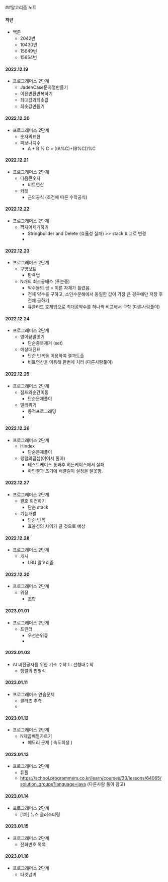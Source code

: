 ##알고리즘 노트

#### 작년
- 백준
  - 2042번
  - 10430번
  - 15649번
  - 15654번 

#### 2022.12.19
- 프로그래머스 2단계
  - JadenCase문자열만들기
  - 이진변환반복하기
  - 최대값과최솟값
  - 최솟값만들기

#### 2022.12.20
- 프로그래머스 2단계
  - 숫자의표현 
  - 피보나치수
    - A + B % C = ((A%C)+(B%C))%C

#### 2022.12.21
- 프로그래머스 2단계
  - 다음큰숫자
    - 비트연산
  - 카펫
    - 근의공식 (조건에 따른 수학공식)

#### 2022.12.22
- 프로그래머스 2단계
  - 짝지어제거하기
    - Stringbuilder and Delete (효율성 실패) >> stack 비교로 변경
    - 
#### 2022.12.23
- 프로그래머스 2단계
  - 구명보트
    - 탐욕법
  - N개의 최소공배수 (푸는중)
    - 약수들의 곱 > 이론 자체가 틀렸음.
    - 전체 약수를 구하고, 소인수분해에서 동일한 값이 가장 큰 경우에만 저장 후 전체 곱하기
    - 유클리드 호제법으로 최대공약수를 하나씩 비교해서 구함 (다른사람풀이)

#### 2022.12.24
- 프로그래머스 2단계
  - 영어끝말잇기
    - 단순중복제거 (set)
  - 예상대진표
    - 단순 반복을 이용하여 결과도출
    - 비트연산을 이용해 한번에 처리 (다른사람풀이)

#### 2022.12.25
- 프로그래머스 2단계
  - 점프와순간이동
    - 단순문제풀이
  - 멀리뛰기
    - 동적프로그래밍
    - 
#### 2022.12.26
- 프로그래머스 2단계
  - Hindex
    - 단순문제풀이
  - 행렬의곱셈(이어서 풀이)
    - 테스트케이스 통과후 히든케이스에서 실패
    - 확인결과 초기에 배열길이 설정을 잘못함.

#### 2022.12.27
- 프로그래머스 2단계
  - 괄호 회전하기
    - 단순 stack
  - 기능개발
    - 단순 반복
    - 효율성의 차이가 클 것으로 예상

#### 2022.12.28
- 프로그래머스 2단계
  - 캐시
    - LRU 알고리즘
     
#### 2022.12.30
- 프로그래머스 2단계
  - 위장
    - 조합 

#### 2023.01.01
- 프로그래머스 2단계
  - 프린터
    - 우선순위큐
    -
#### 2023.01.03
- AI 비전공자를 위한 기초 수학 1 : 선형대수학
  - 행렬의 판별식

#### 2023.01.11
- 프로그래머스 연습문제
  - 콜라츠 추측
  -
#### 2023.01.12
- 프로그래머스 2단계
  - N제곱배열자르기
    - 메모리 문제 ( 속도희생 )
    
#### 2023.01.13
- 프로그래머스 2단계
  - 튜플 
  - https://school.programmers.co.kr/learn/courses/30/lessons/64065/solution_groups?language=java (다른사람 풀이 참고)

#### 2023.01.14
- 프로그래머스 2단계
  - [1차] 뉴스 클러스터링
  
#### 2023.01.15
- 프로그래머스 2단계
  - 전화번호 목록
  
#### 2023.01.16
- 프로그래머스 2단계
  - 타겟넘버

